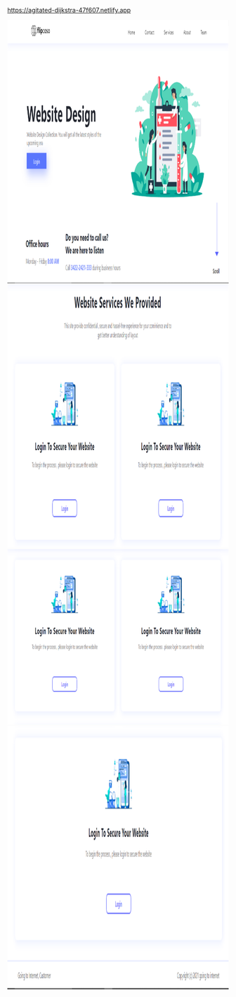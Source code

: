 https://agitated-dijkstra-47f607.netlify.app


<img src="images/landing.png" width="1200" height="600">
<img src="images/landing2.png" width="1200" height="600">
<img src="images/landing3.png" width="1200" height="400">
<img src="images/landing4.png" width="1200" height="600">
